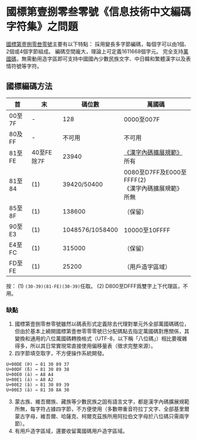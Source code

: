 # 國標第壹捌零叁零號《信息技術中文編碼字符集》之問題
[國標第壹捌零叁零號](https://zh.wikipedia.org/wiki/GB_18030)主要有以下特點：
採用變長多字節編碼，每個字可以由1個、2個或4個字節組成。
編碼空間龐大，理論上可定義1611668個字元。
完全支持[萬國碼](https://萬國碼.org)，無需動用造字區即可支持中國國內少數民族文字、中日韓和繁體漢字以及表情符號等字符。

## 國標編碼方法
|首|末|碼位數|萬國碼
|-|-|-|-|
|00至7F|-|128|0000至007F
|80及FF|-|不可用|不可用
|81至FE|40至FE除7F|23940|[《漢字內碼擴展規範》](https://zh.wikipedia.org/wiki/漢字內碼擴展規範)所有
|81至84|(1)|39420/50400|0080至D7FF及E000至FFFF(2)<br>《漢字內碼擴展規範》所無
|85至8F|(1)|138600|（保留）
|90至E3|(1)|1048576/1058400|10000至10FFFF
|E4至FC|(1)|315000|（保留）
|FD至FE|(1)|25200|（用戶造字區域）

按：
(1) `(30-39)(81-FE)(30-39)`任取。
(2) D800至DFFF爲雙字上下代理區，不用。
### 缺點
1. 國標第壹捌零叁零號雖然以碼表形式定義除去代理對單元外全部萬國碼碼位，但由於基本上繞開國標第壹叁零零零號已分配碼點去指定萬國碼對應關係，其變換和通用的八位萬國碼轉換格式（UTF-8，以下稱「八位碼」）相比要複雜得多，所以其日常實現常直接使用偏移量表（徵求完整來源）。
2. 四字節填空取字，不方便操作系統開發。
```
U+00DE (Þ) → 81 30 89 37
U+00DF (ß) → 81 30 89 38
U+00E0 (à) → A8 A4
U+00E1 (á) → A8 A2
U+00E2 (â) → 81 30 89 39
U+00E3 (ã) → 81 30 8A 30
```
3. 蒙古族、維吾爾族、藏族等少數民族之固有語言文字，都是漢字內碼擴展規範所無，每字符占據四字節，不方便使用（多數帶重音符拉丁文字、全部基里爾蒙古字母，維吾爾、哈薩克、柯爾克茲族所用阿拉伯文字母於八位碼只需兩字節）。
4. 有用戶造字區域，還要收留萬國碼用戶造字區域。
